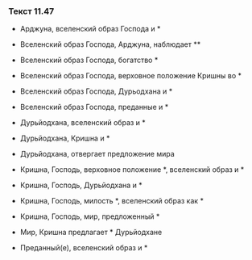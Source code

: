 ### Текст 11.47

- Арджуна, вселенский образ Господа и *

- Вселенский образ Господа, Арджуна, наблюдает **

- Вселенский образ Господа, богатство *

- Вселенский образ Господа, верховное положение Кришны во *

- Вселенский образ Господа, Дурьодхана и *

- Вселенский образ Господа, преданные и *

- Дурьйодхана, вселенский образ и *

- Дурьйодхана, Кришна и *

- Дурьйодхана, отвергает предложение мира

- Кришна, Господь, верховное положение *, вселенский образ и *

- Кришна, Господь, Дурьйодхана и *

- Кришна, Господь, милость *, вселенский образ как *

- Кришна, Господь, мир, предложенный *

- Мир, Кришна предлагает * Дурьйодхане

- Преданный(е), вселенский образ и *
	
